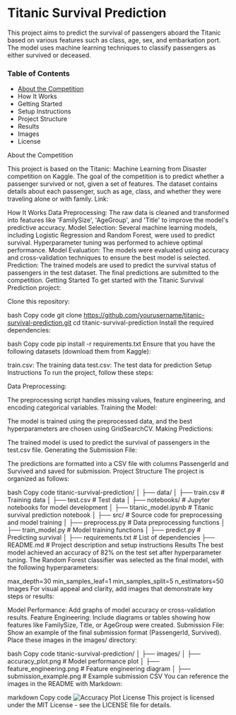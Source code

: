 # Titanic Survival Prediction

This project aims to predict the survival of passengers aboard the Titanic based on various features such as class, age, sex, and embarkation port. The model uses machine learning techniques to classify passengers as either survived or deceased.

### Table of Contents
 - [About the Competition](#About-the-Competition)
 - How It Works
 - Getting Started
 - Setup Instructions
 - Project Structure
 - Results
 - Images
 - License

About the Competition

This project is based on the Titanic: Machine Learning from Disaster competition on Kaggle. The goal of the competition is to predict whether a passenger survived or not, given a set of features. The dataset contains details about each passenger, such as age, class, and whether they were traveling alone or with family.
Link: 

How It Works
Data Preprocessing: The raw data is cleaned and transformed into features like 'FamilySize', 'AgeGroup', and 'Title' to improve the model's predictive accuracy.
Model Selection: Several machine learning models, including Logistic Regression and Random Forest, were used to predict survival. Hyperparameter tuning was performed to achieve optimal performance.
Model Evaluation: The models were evaluated using accuracy and cross-validation techniques to ensure the best model is selected.
Prediction: The trained models are used to predict the survival status of passengers in the test dataset. The final predictions are submitted to the competition.
Getting Started
To get started with the Titanic Survival Prediction project:

Clone this repository:

bash
Copy code
git clone https://github.com/yourusername/titanic-survival-prediction.git
cd titanic-survival-prediction
Install the required dependencies:

bash
Copy code
pip install -r requirements.txt
Ensure that you have the following datasets (download them from Kaggle):

train.csv: The training data
test.csv: The test data for prediction
Setup Instructions
To run the project, follow these steps:

Data Preprocessing:

The preprocessing script handles missing values, feature engineering, and encoding categorical variables.
Training the Model:

The model is trained using the preprocessed data, and the best hyperparameters are chosen using GridSearchCV.
Making Predictions:

The trained model is used to predict the survival of passengers in the test.csv file.
Generating the Submission File:

The predictions are formatted into a CSV file with columns PassengerId and Survived and saved for submission.
Project Structure
The project is organized as follows:

bash
Copy code
titanic-survival-prediction/
│
├── data/
│   ├── train.csv               # Training data
│   ├── test.csv                # Test data
│
├── notebooks/                   # Jupyter notebooks for model development
│   ├── titanic_model.ipynb      # Titanic survival prediction notebook
│
├── src/                         # Source code for preprocessing and model training
│   ├── preprocess.py            # Data preprocessing functions
│   ├── train_model.py           # Model training functions
│   ├── predict.py               # Predicting survival
│
├── requirements.txt             # List of dependencies
├── README.md                    # Project description and setup instructions
Results
The best model achieved an accuracy of 82% on the test set after hyperparameter tuning. The Random Forest classifier was selected as the final model, with the following hyperparameters:

max_depth=30
min_samples_leaf=1
min_samples_split=5
n_estimators=50
Images
For visual appeal and clarity, add images that demonstrate key steps or results:

Model Performance: Add graphs of model accuracy or cross-validation results.
Feature Engineering: Include diagrams or tables showing how features like FamilySize, Title, or AgeGroup were created.
Submission File: Show an example of the final submission format (PassengerId, Survived).
Place these images in the images/ directory:

bash
Copy code
titanic-survival-prediction/
│
├── images/
│   ├── accuracy_plot.png        # Model performance plot
│   ├── feature_engineering.png  # Feature engineering diagram
│   ├── submission_example.png   # Example submission CSV
You can reference the images in the README with Markdown:

markdown
Copy code
![Accuracy Plot](images/accuracy_plot.png)
License
This project is licensed under the MIT License - see the LICENSE file for details.
